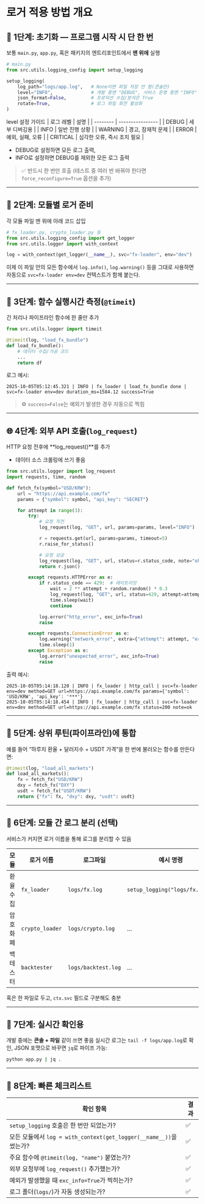 # 로거 적용 방법 개요

## 🧭 1단계: 초기화 — 프로그램 시작 시 단 한 번

보통 `main.py`, `app.py`, 혹은 패키지의 엔트리포인트에서 **맨 위에** 실행

```python
# main.py
from src.utils.logging_config import setup_logging

setup_logging(
    log_path="logs/app.log",   # None이면 파일 저장 안 함(콘솔만)
    level="INFO",              # 개발 중엔 "DEBUG", 서비스 운영 중엔 "INFO"
    json_format=False,         # 프로덕션 수집/분석은 True
    rotate=True,               # 로그 파일 회전 활성화
)
```
level 설정 가이드
| 로그 레벨 | 설명               |
| -------- | ---------------- |
| DEBUG    | 세부 디버깅용     |
| INFO     | 일반 진행 상황         |
| WARNING  | 경고, 잠재적 문제       |
| ERROR    | 예외, 실패, 오류       |
| CRITICAL | 심각한 오류, 즉시 조치 필요 |

- DEBUG로 설정하면 모든 로그 출력,
- INFO로 설정하면 DEBUG를 제외한 모든 로그 출력

> ✅ 반드시 한 번만 호출
> (테스트 중 여러 번 바꿔야 한다면 `force_reconfigure=True` 옵션을 추가)

---

## 🧩 2단계: 모듈별 로거 준비

각 모듈 파일 맨 위에 아래 코드 삽입

```python
# fx_loader.py, crypto_loader.py 등
from src.utils.logging_config import get_logger
from src.utils.logger import with_context

log = with_context(get_logger(__name__), svc="fx-loader", env="dev")
```

이제 이 파일 안의 모든 함수에서 `log.info()`, `log.warning()` 등을 그대로 사용하면
자동으로 `svc=fx-loader env=dev` 컨텍스트가 함께 붙는다.

---

## 🧪 3단계: 함수 실행시간 측정(`@timeit`)

긴 처리나 파이프라인 함수에 한 줄만 추가

```python
from src.utils.logger import timeit

@timeit(log, "load_fx_bundle")
def load_fx_bundle():
    # 데이터 수집/가공 코드
    ...
    return df
```

로그 예시:

```
2025-10-05T05:12:45.321 | INFO | fx_loader | load_fx_bundle done | svc=fx-loader env=dev duration_ms=1584.12 success=True
```

> ⚙️ `success=False`는 예외가 발생한 경우 자동으로 찍힘

---

## 🌐 4단계: 외부 API 호출(`log_request`)

HTTP 요청 전후에 **log_request()**를 추가
- 데이터 소스 크롤링에 쓰기 좋음

```python
from src.utils.logger import log_request
import requests, time, random

def fetch_fx(symbol="USD/KRW"):
    url = "https://api.example.com/fx"
    params = {"symbol": symbol, "api_key": "SECRET"}

    for attempt in range(3):
        try:
            # 요청 직전
            log_request(log, "GET", url, params=params, level="INFO")

            r = requests.get(url, params=params, timeout=5)
            r.raise_for_status()

            # 요청 성공
            log_request(log, "GET", url, status=r.status_code, note="ok", level="INFO")
            return r.json()

        except requests.HTTPError as e:
            if r.status_code == 429:  # 레이트리밋
                wait = 2 ** attempt + random.random() * 0.3
                log_request(log, "GET", url, status=429, attempt=attempt, wait_s=wait, level="WARNING")
                time.sleep(wait)
                continue

            log.error("http_error", exc_info=True)
            raise

        except requests.ConnectionError as e:
            log.warning("network_error", extra={"attempt": attempt, "err": repr(e)})
            time.sleep(1)
        except Exception as e:
            log.error("unexpected_error", exc_info=True)
            raise
```

출력 예시:

```
2025-10-05T05:14:18.120 | INFO | fx_loader | http_call | svc=fx-loader env=dev method=GET url=https://api.example.com/fx params={'symbol': 'USD/KRW', 'api_key': '***'}
2025-10-05T05:14:18.454 | INFO | fx_loader | http_call | svc=fx-loader env=dev method=GET url=https://api.example.com/fx status=200 note=ok
```

---

## 🔄 5단계: 상위 루틴(파이프라인)에 통합

예를 들어 “하루치 환율 + 달러지수 + USDT 가격”을 한 번에 불러오는 함수를 만든다면:

```python
@timeit(log, "load_all_markets")
def load_all_markets():
    fx = fetch_fx("USD/KRW")
    dxy = fetch_fx("DXY")
    usdt = fetch_fx("USDT/KRW")
    return {"fx": fx, "dxy": dxy, "usdt": usdt}
```

---

## 📁 6단계: 모듈 간 로그 분리 (선택)

서비스가 커지면 로거 이름을 통해 로그를 분리할 수 있음

| 모듈    | 로거 이름           | 로그파일                | 예시 명령                          |
| ----- | --------------- | ------------------- | ------------------------------ |
| 환율 수집 | `fx_loader`     | `logs/fx.log`       | `setup_logging("logs/fx.log")` |
| 암호화폐  | `crypto_loader` | `logs/crypto.log`   | ...                            |
| 백테스터  | `backtester`    | `logs/backtest.log` | ...                            |

혹은 한 파일로 두고, `ctx.svc` 필드로 구분해도 충분

---

## 🧩 7단계: 실시간 확인용

개발 중에는 **콘솔 + 파일** 같이 쓰면 좋음
실시간 로그는 `tail -f logs/app.log`로 확인,
JSON 포맷으로 바꾸면 `jq`로 파이프 가능:

```bash
python app.py | jq .
```

---

## 🚦 8단계: 빠른 체크리스트

| 확인 항목                                                    | 결과 |
| -------------------------------------------------------- | -- |
| `setup_logging` 호출은 한 번만 되었는가?                           | ✅  |
| 모든 모듈에서 `log = with_context(get_logger(__name__))`을 썼는가? | ✅  |
| 주요 함수에 `@timeit(log, "name")` 붙였는가?                      | ✅  |
| 외부 요청부에 `log_request()` 추가했는가?                           | ✅  |
| 예외가 발생했을 때 `exc_info=True`가 찍히는가?                        | ✅  |
| 로그 폴더(`logs/`)가 자동 생성되는가?                                | ✅  |
